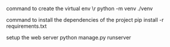command to create the virtual env \r
python -m venv  ./venv

command to install the dependencies of the project
pip install -r requirements.txt

setup the web server
python manage.py runserver     
